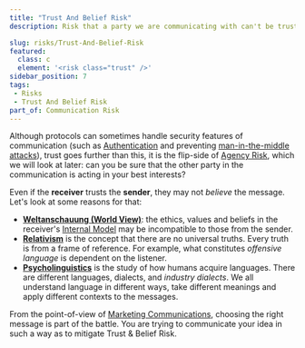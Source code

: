```yaml
---
title: "Trust And Belief Risk"
description: Risk that a party we are communicating with can't be trusted, as it has agency or is unreliable in some other way.  

slug: risks/Trust-And-Belief-Risk
featured: 
  class: c
  element: '<risk class="trust" />'
sidebar_position: 7
tags:
 - Risks
 - Trust And Belief Risk
part_of: Communication Risk
---
```

<RiskIntro fm={frontMatter} />

Although protocols can sometimes handle security features of communication (such as [Authentication](https://en.wikipedia.org/wiki/Authentication) and preventing [man-in-the-middle attacks](https://en.wikipedia.org/wiki/Man-in-the-middle_attack)), trust goes further than this, it is the flip-side of [Agency Risk](/tags/Agency-Risk), which we will look at later:  can you be sure that the other party in the communication is acting in your best interests?
 
Even if the **receiver** trusts the **sender**, they may not _believe_ the message.  Let's look at some reasons for that:

- **[Weltanschauung (World View)](https://en.wikipedia.org/wiki/World_view)**: the ethics, values and beliefs in the receiver's [Internal Model](/thinking/Glossary.md#internal-model) may be incompatible to those from the sender.
- **[Relativism](https://en.wikipedia.org/wiki/Relativism)** is the concept that there are no universal truths.  Every truth is from a frame of reference.  For example, what constitutes _offensive language_ is dependent on the listener.
- **[Psycholinguistics](https://en.wikipedia.org/wiki/Psycholinguistics)** is the study of how humans acquire languages.  There are different languages, dialects, and _industry dialects_.  We all understand language in different ways, take different meanings and apply different contexts to the messages.
  
From the point-of-view of [Marketing Communications](Communication-Risk.md#marketing-communications), choosing the right message is part of the battle.  You are trying to communicate your idea in such a way as to mitigate Trust & Belief Risk.